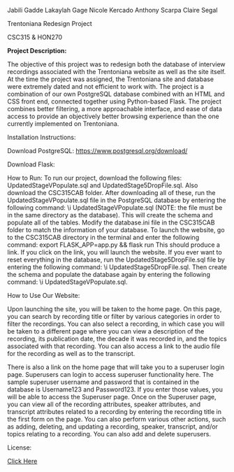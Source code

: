Jabili Gadde
Lakaylah Gage
Nicole Kercado
Anthony Scarpa
Claire Segal

Trentoniana Redesign Project

CSC315 & HON270


**Project Description:**

The objective of this project was to redesign both the database of interview recordings associated with the Trentoniana website as well as the site itself. At the time the project was assigned, the Trentoniana site and database were extremely dated and not efficient to work with. The project is a combination of our own PostgreSQL database combined with an HTML and CSS front end, connected together using Python-based Flask. The project combines better filtering, a more approachable interface, and ease of data access to provide an objectively better browsing experience than the one currently implemented on Trentoniana.

Installation Instructions:

Download PostgreSQL: https://www.postgresql.org/download/

Download Flask: 

How to Run:
To run our project, download the following files: UpdatedStageVPopulate.sql and UpdatedStage5DropFile.sql.
Also download the CSC315CAB folder. 
After downloading all of these, run the UpdatedStageVPopulate.sql file in the PostgreSQL database by entering the following command: \i UpdatedStageVPopulate.sql (NOTE: the file must be in the same directory as the database). This will create the schema and populate all of the tables.
Modify the database.ini file in the CSC315CAB folder to match the information of your database.
To launch the website, go to the CSC315CAB directory in the terminal and enter the following command: export FLASK_APP=app.py && flask run
This should produce a link. If you click on the link, you will launch the website.
If you ever want to reset everything in the database, run the UpdatedStage5DropFile.sql file by entering the following command: \i UpdatedStage5DropFile.sql. Then create the schema and populate the database again by entering the following command: \i UpdatedStageVPopulate.sql.

How to Use Our Website:

Upon launching the site, you will be taken to the home page. On this page, you can search by recording title or filter by various categories in order to filter the recordings. You can also select a recording, in which case you will be taken to a different page where you can view a description of the recording, its publication date, the decade it was recorded in, and the topics associated with that recording. You can also access a link to the audio file for the recording as well as to the transcript. 

There is also a link on the home page that will take you to a superuser login page. Superusers can login to access superuser functionality here. The sample superuser username and password that is contained in the database is Username123 and Password123. If you enter those values, you will be able to access the Superuser page. Once on the Superuser page, you can view all of the recording attributes, speaker attributes, and transcript attributes related to a recording by entering the recording title in the first form on the page. You can also perform various other actions, such as adding, deleting, and updating a recording, speaker, transcript, and/or topics relating to a recording. You can also add and delete superusers.

License:

[Click Here](https://github.com/TCNJ-degoodj/stage-v-group-2/blob/main/OpenSourceLicense)
